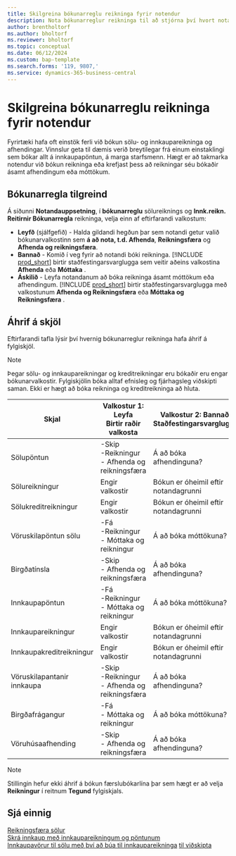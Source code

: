 ```yaml
---
title: Skilgreina bókunarreglu reikninga fyrir notendur
description: Nota bókunarreglur reikninga til að stjórna því hvort notandi getur bókað sölu- og innkaupareikninga.
author: brentholtorf
ms.author: bholtorf
ms.reviewer: bholtorf
ms.topic: conceptual
ms.date: 06/12/2024
ms.custom: bap-template
ms.search.forms: '119, 9807,'
ms.service: dynamics-365-business-central
---
```


# Skilgreina bókunarreglu reikninga fyrir notendur

Fyrirtæki hafa oft einstök ferli við bókun sölu- og innkaupareikninga og afhendingar. Vinnslur geta til dæmis verið breytilegar frá einum einstaklingi sem bókar allt á innkaupapöntun, á marga starfsmenn. Hægt er að takmarka notendur við bókun reikninga eða krefjast þess að reikningar séu bókaðir ásamt afhendingum eða móttökum.

## Bókunarregla tilgreind

Á síðunni **Notandauppsetning**, í **bókunarreglu** sölureiknings og **Innk.reikn. Reitirnir Bókunarregla** reikninga, velja einn af eftirfarandi valkostum:

* **Leyfð** (sjálfgefið) - Halda gildandi hegðun þar sem notandi getur valið bókunarvalkostinn sem **á að nota, t.d. Afhenda**, **Reikningsfæra** og **Afhenda og reikningsfæra**. 
* **Bannað** - Komið í veg fyrir að notandi bóki reikninga. [!INCLUDE [prod_short](includes/prod_short.md)] birtir staðfestingarsvarglugga sem veitir aðeins valkostina **Afhenda** eða **Móttaka** .
* **Áskilið** - Leyfa notandanum að bóka reikninga ásamt móttökum eða afhendingum. [!INCLUDE [prod_short](includes/prod_short.md)] birtir staðfestingarsvarglugga með valkostunum **Afhenda og Reikningsfæra** eða **Móttaka og Reikningsfæra** .

## Áhrif á skjöl

Eftirfarandi tafla lýsir því hvernig bókunarreglur reikninga hafa áhrif á fylgiskjöl.

> [!NOTE]
> Þegar sölu- og innkaupareikningar og kreditreikningar eru bókaðir eru engar bókunarvalkostir. Fylgiskjölin bóka alltaf efnisleg og fjárhagsleg viðskipti saman. Ekki er hægt að bóka reikninga og kreditreikninga að hluta.

|Skjal | Valkostur 1: Leyfa <br>Birtir raðir valkosta| Valkostur 2: Bannað <br>Staðfestingarsvargluggi | Valkostur 3: Áskilið <br>Staðfestingarsvargluggi|
|--|--|--|--|
|Sölupöntun |-Skip <br>-Reikningur <br>- Afhenda og reikningsfæra |Á að bóka afhendinguna? |Á að bóka afhendinguna og reikninginn?|
|Sölureikningur|Engir valkostir| Bókun er óheimil eftir notandagrunni|Á að bóka reikninginn?|
|Sölukreditreikningur|Engir valkostir|Bókun er óheimil eftir notandagrunni|Á að bóka kreditreikninginn?|
|Vöruskilapöntun sölu |-Fá <br>-Reikningur <br>- Móttaka og reikningur |Á að bóka móttökuna? |Á að bóka móttökuna og reikninginn?|
|Birgðatínsla |-Skip <br>- Afhenda og reikningsfæra |Á að bóka afhendinguna? |Á að bóka afhendinguna og reikninginn?|
|Innkaupapöntun |-Fá <br>-Reikningur <br>- Móttaka og reikningur |Á að bóka móttökuna? |Á að bóka móttökuna og reikninginn?|
|Innkaupareikningur|Engir valkostir|Bókun er óheimil eftir notandagrunni|Á að bóka reikninginn?|
|Innkaupakreditreikningur|Engir valkostir|Bókun er óheimil eftir notandagrunni|Á að bóka kreditreikninginn?|
|Vöruskilapantanir innkaupa |-Skip <br>-Reikningur <br>- Afhenda og reikningsfæra |Á að bóka afhendinguna? |Á að bóka afhendinguna og reikninginn?|
|Birgðafrágangur |-Fá <br>- Móttaka og reikningur |Á að bóka móttökuna? |Á að bóka móttökuna og reikninginn?|
|Vöruhúsaafhending |-Skip <br>- Afhenda og reikningsfæra | Á að bóka afhendinguna? |Á að bóka afhendinguna og reikninginn?|

   > [!Note]
   > Stillingin hefur ekki áhrif á bókun færslubókarlína þar sem hægt er að velja **Reikningur** í reitnum **Tegund** fylgiskjals.

## Sjá einnig

[Reikningsfæra sölur](sales-how-invoice-sales.md)  
[Skrá innkaup með innkaupareikningum og pöntunum](purchasing-how-record-purchases.md)  
[Innkaupavörur til sölu með því að búa til innkaupareikninga](purchasing-how-purchase-products-sale.md)
[til viðskipta](ui-get-ready-business.md)  
